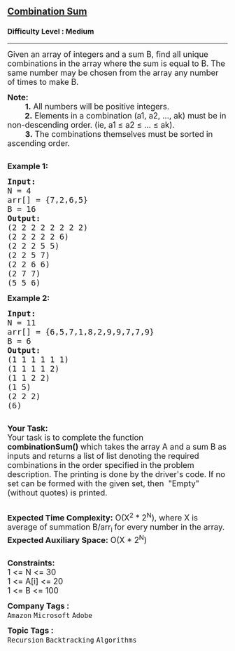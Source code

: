 <h2><a href="https://www.geeksforgeeks.org/problems/combination-sum-1587115620/1?page=1&category=Backtracking&status=unsolved&sortBy=submissions">Combination Sum</a></h2><h3>Difficulty Level : Medium</h3><hr><div class="problems_problem_content__Xm_eO"><p><span style="font-size:18px">Given an array of integers and a sum B, find all unique combinations in the array where the sum is equal to B. The same number may be chosen from the array&nbsp;any number of times to make B.</span></p>

<p><span style="font-size:18px"><strong>Note:</strong><br>
&nbsp;&nbsp;&nbsp; &nbsp; &nbsp; <strong>1.</strong> All numbers will be positive integers.<br>
&nbsp;&nbsp;&nbsp;&nbsp;&nbsp;&nbsp;&nbsp;<strong> 2.</strong> Elements in a combination (a1, a2, …, ak) must be in non-descending order. (ie, a1 ≤ a2 ≤ … ≤ ak).<br>
&nbsp;&nbsp;&nbsp;&nbsp;&nbsp;&nbsp;&nbsp; <strong>3.</strong> The combinations themselves must be sorted in ascending order.</span></p>

<p><br>
<strong><span style="font-size:18px">Example 1:</span></strong></p>

<pre><strong><span style="font-size:18px">Input:
</span></strong><span style="font-size:18px">N = 4
arr[] = {7,2,6,5}
B = 16
<strong>Output:
</strong>(2 2 2 2 2 2 2 2)
(2 2 2 2 2 6)
(2 2 2 5 5)
(2 2 5 7)
(2 2 6 6)
(2 7 7)
(5 5 6)</span>
</pre>

<p><strong><span style="font-size:18px">Example 2:</span></strong></p>

<pre><strong><span style="font-size:18px">Input:
</span></strong><span style="font-size:18px">N = 11
arr[] = {6,5,7,1,8,2,9,9,7,7,9}
B = 6
<strong>Output:
</strong>(1 1 1 1 1 1)
(1 1 1 1 2)
(1 1 2 2)
(1 5)
(2 2 2)
(6)<strong>
</strong></span></pre>

<p><br>
<span style="font-size:18px"><strong>Your Task:</strong><br>
Your task is to complete the function <strong>combinationSum()&nbsp;</strong>which takes the array A and a sum B as inputs and returns a list of list denoting the required combinations in the order specified in the problem description. The printing is done by the driver's code.&nbsp;If no set can be formed with the given set, then&nbsp; "Empty" (without quotes) is printed.</span></p>

<p><br>
<span style="font-size:18px"><strong>Expected Time Complexity:</strong> O(X<sup>2</sup> * 2<sup>N</sup>), where X is average of summation B/arr<sub>i </sub>for every number in the array.<br>
<strong>Expected Auxiliary Space:</strong> O(X * 2<sup>N</sup>)</span></p>

<p><br>
<span style="font-size:18px"><strong>Constraints:</strong><br>
1 &lt;= N &lt;= 30<br>
1 &lt;= A[i] &lt;= 20<br>
1 &lt;= B &lt;= 100</span></p>
</div><p><span style=font-size:18px><strong>Company Tags : </strong><br><code>Amazon</code>&nbsp;<code>Microsoft</code>&nbsp;<code>Adobe</code>&nbsp;<br><p><span style=font-size:18px><strong>Topic Tags : </strong><br><code>Recursion</code>&nbsp;<code>Backtracking</code>&nbsp;<code>Algorithms</code>&nbsp;